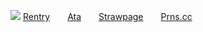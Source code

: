   ![](https://file.garden/ZdF6HcRP03Bv1I7q/Untitled134_20250412212256.png)
  [Rentry](https://rentry.co/cab)　　[Ata](https://angelclub.atabook.org)　　[Strawpage](https://dayoff.straw.page)　　[Prns.cc]()

